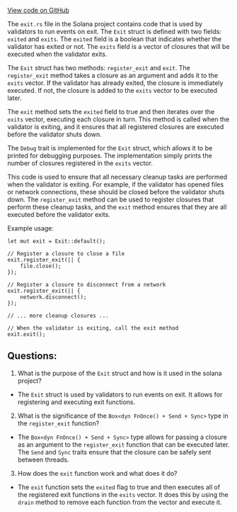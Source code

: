 [View code on GitHub](https://github.com/solana-labs/solana/blob/master/sdk/src/exit.rs)

The `exit.rs` file in the Solana project contains code that is used by validators to run events on exit. The `Exit` struct is defined with two fields: `exited` and `exits`. The `exited` field is a boolean that indicates whether the validator has exited or not. The `exits` field is a vector of closures that will be executed when the validator exits.

The `Exit` struct has two methods: `register_exit` and `exit`. The `register_exit` method takes a closure as an argument and adds it to the `exits` vector. If the validator has already exited, the closure is immediately executed. If not, the closure is added to the `exits` vector to be executed later.

The `exit` method sets the `exited` field to true and then iterates over the `exits` vector, executing each closure in turn. This method is called when the validator is exiting, and it ensures that all registered closures are executed before the validator shuts down.

The `Debug` trait is implemented for the `Exit` struct, which allows it to be printed for debugging purposes. The implementation simply prints the number of closures registered in the `exits` vector.

This code is used to ensure that all necessary cleanup tasks are performed when the validator is exiting. For example, if the validator has opened files or network connections, these should be closed before the validator shuts down. The `register_exit` method can be used to register closures that perform these cleanup tasks, and the `exit` method ensures that they are all executed before the validator exits.

Example usage:

```
let mut exit = Exit::default();

// Register a closure to close a file
exit.register_exit(|| {
    file.close();
});

// Register a closure to disconnect from a network
exit.register_exit(|| {
    network.disconnect();
});

// ... more cleanup closures ...

// When the validator is exiting, call the exit method
exit.exit();
```
## Questions: 
 1. What is the purpose of the `Exit` struct and how is it used in the solana project?
- The `Exit` struct is used by validators to run events on exit. It allows for registering and executing exit functions.

2. What is the significance of the `Box<dyn FnOnce() + Send + Sync>` type in the `register_exit` function?
- The `Box<dyn FnOnce() + Send + Sync>` type allows for passing a closure as an argument to the `register_exit` function that can be executed later. The `Send` and `Sync` traits ensure that the closure can be safely sent between threads.

3. How does the `exit` function work and what does it do?
- The `exit` function sets the `exited` flag to true and then executes all of the registered exit functions in the `exits` vector. It does this by using the `drain` method to remove each function from the vector and execute it.